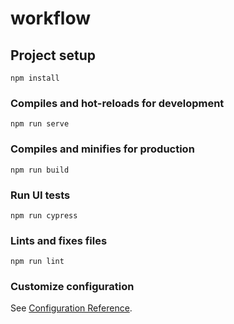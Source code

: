 # workflow

## Project setup

```
npm install
```

### Compiles and hot-reloads for development

```
npm run serve
```

### Compiles and minifies for production

```
npm run build
```

### Run UI tests

```
npm run cypress
```

### Lints and fixes files

```
npm run lint
```

### Customize configuration

See [Configuration Reference](https://cli.vuejs.org/config/).
